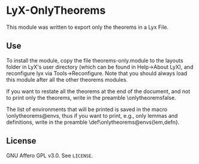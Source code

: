 # LyX-OnlyTheorems

This module was written to export only  the theorems in a Lyx File.

## Use

To install the module, copy the file theorems-only.module to the layouts folder in LyX's user directory (which can be found in Help->About LyX), and reconfigure lyx via Tools->Reconfigure. Note that you should always load this module after all the other theorems modules.

If you want to restate all the theorems at the end of the document, and not to print only the theorems, write in the preamble \onlytheoremsfalse.

The list of environments that will be printed is saved in the macro \onlytheorems@envs, thus if you want to print, e.g., only lemmas and definitions, write in the preamble \def\onlytheorems@envs{lem,defn}.
## License

GNU Affero GPL v3.0. See `LICENSE`.
